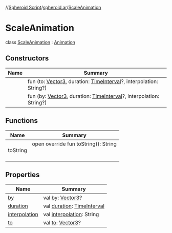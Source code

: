 //[Spheroid Script](../../index.md)/[spheroid.ar](../index.md)/[ScaleAnimation](index.md)



# ScaleAnimation  
 class [ScaleAnimation](index.md) : [Animation](../-animation/index.md)   


## Constructors  
  
|  Name|  Summary| 
|---|---|
| [<init>](-init-.md)|  fun [<init>](-init-.md)(to: [Vector3](../../spheroid/-vector3/index.md), duration: [TimeInterval](../../spheroid/-time-interval/index.md)?, interpolation: String?)   <br>
| [<init>](-init-.md)|  fun [<init>](-init-.md)(by: [Vector3](../../spheroid/-vector3/index.md), duration: [TimeInterval](../../spheroid/-time-interval/index.md)?, interpolation: String?)   <br>


## Functions  
  
|  Name|  Summary| 
|---|---|
| toString| open override fun toString(): String  <br><br><br>


## Properties  
  
|  Name|  Summary| 
|---|---|
| [by](index.md#spheroid.ar/ScaleAnimation/by/#/PointingToDeclaration/)|  val [by](index.md#spheroid.ar/ScaleAnimation/by/#/PointingToDeclaration/): [Vector3](../../spheroid/-vector3/index.md)?   <br>
| [duration](index.md#spheroid.ar/ScaleAnimation/duration/#/PointingToDeclaration/)|  val [duration](index.md#spheroid.ar/ScaleAnimation/duration/#/PointingToDeclaration/): [TimeInterval](../../spheroid/-time-interval/index.md)   <br>
| [interpolation](index.md#spheroid.ar/ScaleAnimation/interpolation/#/PointingToDeclaration/)|  val [interpolation](index.md#spheroid.ar/ScaleAnimation/interpolation/#/PointingToDeclaration/): String   <br>
| [to](index.md#spheroid.ar/ScaleAnimation/to/#/PointingToDeclaration/)|  val [to](index.md#spheroid.ar/ScaleAnimation/to/#/PointingToDeclaration/): [Vector3](../../spheroid/-vector3/index.md)?   <br>


